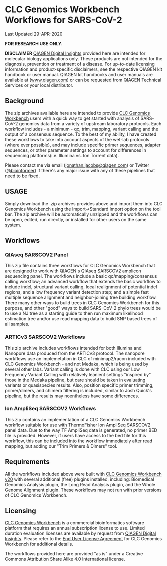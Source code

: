 # **CLC Genomics Workbench Workflows for SARS-CoV-2**

Last Updated 29-APR-2020

**FOR RESEARCH USE ONLY.**

**DISCLAIMER** [QIAGEN Digital Insights](https://https://digitalinsights.qiagen.com/) provided here are intended for molecular biology applications only. These products are not intended for the diagnosis, prevention or treatment of a disease. For up-to-date licensing information and product-specific disclaimers, see the respective QIAGEN kit handbook or user manual. QIAGEN kit handbooks and user manuals are available at (www.qiagen.com) or can be requested from QIAGEN Technical Services or your local distributor.


## **Background**
The zip archives available here are intended to provide [CLC Genomics Workbench](https://digitalinsights.qiagen.com/products-overview/discovery-insights-portfolio/analysis-and-visualization/qiagen-clc-genomics-workbench/) users with a quick way to get started with analysis of SARS-CoV-2 genomics data from a variety of upstream laboratory protocols. Each workflow includes - a minimum - qc, trim, mapping, variant calling and the output of a consensus sequence. To the best of my ability, I have created these workflows to take into account aspects of the wet-lab protocols \(where ever possible), and may include specific primer sequences, adapter sequences, or other parameter settings to account for differences in sequencing platforms\(i.e. Illumina vs. Ion Torrent data).  

Please contact me via email \(jonathan.jacobs@qiagen.com) or Twitter \([\@bioinformer](https://twitter.com/bioinformer)) if there's any major issue with any of these pipelines that need to be fixed.

## USAGE
Simply download the .zip archives provides above and import them into CLC Genomics Workbench using the Import->Standard Import option on the tool bar. The zip archive will be automatically unzipped and the workflows can be open, edited, run directly, or installed for other users on the same system.

## Workflows
### QIAseq SARSCOV2 Panel 
This zip file contains three workflows for CLC Genomics Workbench that are designed to work with QIAGEN's QIAseq SARSCOV2 amplicon sequencing panel. The workflows include a basic qc/mapping/consensus calling workflow; an advanced workflow that extends the basic workflow to include indel, structural variant calling, local realignment of potential indel regions, and a low frequency variant detection step; and a simple fast multiple sequence alignment and neighbor-joining tree building workflow. There many other ways to build trees in CLC Genomics Workbench for this purpose, and other "good" ways to build SARS-CoV-2 phylo trees would be to use a NJ tree as a starting guide to then run maximum likelihood estimation tree and/or use read mapping data to build SNP based trees of all samples. 

### ARTICv3 SARSCOV2 Workflows
This zip archive includes workflows intended for both Illumina and Nanopore data produced from the ARTICv3 protocol. The nanopore workflows use an implemetation in CLC of minimap2/racon included with CLC Genomics Workbench - and not Medaka, which is being used by several other labs. Variant calling is done with CLC using our Low Frequency Variant Calling with relatively leanient settings "inspired by" those in the  Medaka pipeline, but care should be taken in evaluating variants or quasispecies results. Also, position specific primer trimming, primer/dimers, and chimera filtering is included, similar to Josh Quick's pipeline, but the results may noentheless have some differences. 

### Ion AmpliSeq SARSCOV2 Workflows
This zip contains an implementation of a CLC Genomics Workbench workflow suitable for use with ThermoFisher Ion AmpliSeq SARSCOV2 panel data. Due to the way TF AmpliSeq data is generated, no primer BED file is provided. However, if users have access to the bed file for this workflow, this can be included into the workflow immediately after read mapping, but adding our "Trim Primers & Dimers" tool. 

## Requirements
All the workflows included above were built with [CLC Genomics Workbench v20](https://digitalinsights.qiagen.com/products-overview/discovery-insights-portfolio/analysis-and-visualization/qiagen-clc-genomics-workbench/) with several additional \(free) plugins installed, including:  Biomedical Genomics Analysis plugin, the Long Read Analysis plugin, and the Whole Genome Alignment plugin. These workflows may not run with prior versions of CLC Genomics Workbench.

## Licensing
[CLC Genomics Workbench](https://digitalinsights.qiagen.com/products-overview/discovery-insights-portfolio/analysis-and-visualization/qiagen-clc-genomics-workbench/) is a commercial bioinformatics software platform that requires an annual subscription license to use. Limited duration evaluation licenses are available by request from [QIAGEN Digital Insights](https://digitalinsights.qiagen.com/products-overview/discovery-insights-portfolio/analysis-and-visualization/qiagen-clc-genomics-workbench/). Please refer to the [End User License Agreement](https://digitalinsights.qiagen.com/eula/) for CLC Genomics Workbench for additional details.

The workflows provided here are provided "as is" under a Creative Commons Attribution Share Alike 4.0 International license.